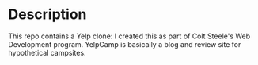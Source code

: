 # Description

This repo contains a Yelp clone: I created this as part of Colt Steele's Web Development program. YelpCamp is basically a blog and review site for 
hypothetical campsites.
